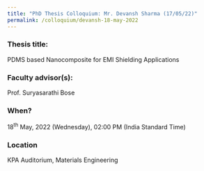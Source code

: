 ```yaml
---
title: "PhD Thesis Colloquium: Mr. Devansh Sharma (17/05/22)"
permalink: /colloquium/devansh-18-may-2022
---
```

### Thesis title:
PDMS based Nanocomposite for EMI Shielding Applications

### Faculty advisor(s):
Prof. Suryasarathi Bose 

### When?
18<sup>th</sup> May, 2022 (Wednesday), 02:00 PM (India Standard Time)

### Location
KPA Auditorium, Materials Engineering